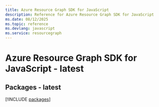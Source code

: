 ```yaml
---
title: Azure Resource Graph SDK for JavaScript
description: Reference for Azure Resource Graph SDK for JavaScript
ms.date: 08/12/2025
ms.topic: reference
ms.devlang: javascript
ms.service: resourcegraph
---
```

# Azure Resource Graph SDK for JavaScript - latest
## Packages - latest
[!INCLUDE [packages](resource-graph-index.md)]